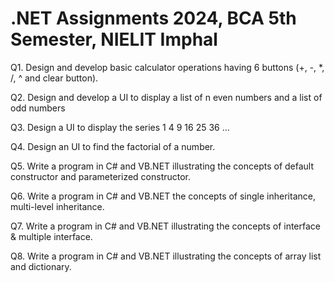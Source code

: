 # .NET Assignments 2024, BCA 5th Semester, NIELIT Imphal

Q1. Design and develop basic calculator operations having 6 buttons (+, -, *, /, ^ and clear button).

Q2. Design and develop a UI to display a list of n even numbers and a list of odd numbers

Q3. Design a UI to display the series 1 4 9 16 25 36 ...

Q4. Design an UI to find the factorial of a number.

Q5. Write a program in C# and VB.NET illustrating the concepts of default constructor and parameterized constructor.

Q6. Write a program in C# and VB.NET the concepts of single inheritance, multi-level inheritance.

Q7. Write a program in C# and VB.NET illustrating the concepts of interface & multiple interface.

Q8. Write a program in C# and VB.NET illustrating the concepts of array list and dictionary.
